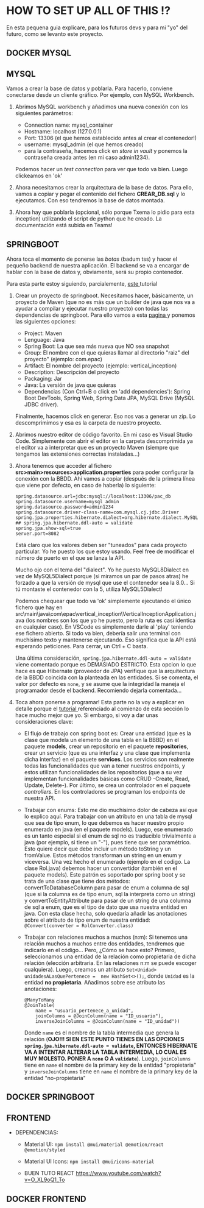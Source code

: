 # HOW TO SET UP ALL OF THIS !?

En esta pequena guia explicare, para los futuros devs y para mi "yo" del futuro, como se levanto este proyecto.

## DOCKER MYSQL

## MYSQL

Vamos a crear la base de datos y poblarla. Para hacerlo, conviene conectarse desde un cliente gráfico. Por ejemplo, con MySQL Workbench.

1. Abrimos MySQL workbench y añadimos una nueva conexión con los siguientes parámetros:
    * Connection name: mysql_container
    * Hostname: localhost (127.0.0.1)
    * Port: 13306 (el que hemos establecido antes al crear el contenedor!)
    * username: mysql_admin (el que hemos creado)
    * para la contraseña, hacemos click en *store in vault* y ponemos la contraseña creada antes (en mi caso admin1234).

    Podemos hacer un *test connection* para ver que todo va bien. Luego clickeamos en 'ok'

2. Ahora necesitamos crear la arquitectura de la base de datos. Para ello, vamos a copiar y pegar el contenido del fichero **CREAR_DB.sql** y lo ejecutamos. Con eso tendremos la base de datos montada.

3. Ahora hay que poblarla (opcional, sólo porque Txema lo pidio para esta inception) utilizando el script de python que he creado. La documentación está subida en Teams!

## SPRINGBOOT

Ahora toca el momento de ponerse las *botas* (badum tss) y hacer el pequeño backend de nuestra aplicación. El backend se va a encargar de hablar con la base de datos y, obviamente, será su propio contenedor.

Para esta parte estoy siguiendo, parcialemente,  <a href="https://www.youtube.com/watch?v=g_zoy9m0KMs"> este </a> tutorial 

1. Crear un proyecto de springboot. Necesitamos hacer, básicamente, un proyecto de Maven (que no es más que un builder de java que nos va a ayudar a compilar y ejecutar nuestro proyecto) con todas las dependencias de springboot. Para ello vamos a esta <a href="https://start.spring.io"> pagina </a> y ponemos las siguientes opciones:
    * Project: Maven
    * Lenguage: Java
    * Spring Boot: La que sea más nueva que NO sea snapshot
    * Group: El nombre con el que quieras llamar al directorio "raiz" del proyecto" (ejemplo: com.epac)
    * Artifact: El nombre del proyecto (ejemplo: vertical_inception)
    * Description: Descripción del proyecto
    * Packaging: Jar
    * Java: La versión de java que quieras
    * Dependencias (Con Ctrl+B o click en 'add dependencies'): Spring Boot DevTools, Spring Web, Spring Data JPA, MySQL Drive (MySQL JDBC driver).

    Finalmente, hacemos click en generar. Eso nos vas a generar un zip. Lo descomprimimos y esa es la carpeta de nuestro proyecto.

2. Abrimos nuestro editor de código favorito. En mi caso es Visual Studio Code. Simplemente con abrir el editor en la carpeta descomprimida ya el editor va a interpretar que es un proyecto Maven (siempre que tengamos las extensiones correctas instaladas...)

3. Ahora tenemos que acceder al fichero **src>main>resources>application.properties** para poder configurar la conexión con la BBDD. Ahí vamos a copiar (después de la primera línea que viene por defecto, en caso de haberla) lo siguiente: 
    ```
    spring.datasource.url=jdbc:mysql://localhost:13306/pac_db
    spring.datasource.username=mysql_admin
    spring.datasource.password=admin1234
    spring.datasource.driver-class-name=com.mysql.cj.jdbc.Driver
    spring.jpa.properties.hibernate.dialect=org.hibernate.dialect.MySQL8Dialect
    ## spring.jpa.hibernate.ddl-auto = validate
    spring.jpa.show-sql=true
    server.port=8082
    ```
    Está claro que los valores deben ser "tuneados" para cada proyecto particular. Yo he puesto los que estoy usando. Feel free de modificar el número de puerto en el que se lanza la API.

    Mucho ojo con el tema del "dialect". Yo he puesto MySQL8Dialect en vez de MySQL5Dialect porque (si miramos un par de pasos atras) he forzado a que la versión de mysql que use el contenedor sea la 8.0... Si tú montaste el contenedor con la 5, utiliza MySQL5Dialect!

    Podemos chequear que todo va 'ok' simplemente ejecutando el único fichero que hay en src\main\java\com\epac\vertical_inception\VerticalInceptionApplication.java (los nombres son los que yo he puesto, pero la ruta es casi identica en cualquier caso). En VSCode es simplemente darle al 'play' teniendo ese fichero abierto. Si todo va bien, debería salir una terminal con muchísimo texto y mantenerse ejecutando. Eso significa que la API está esperando peticiones. Para cerrar, un Ctrl + C basta.

    Una última consideración, ```spring.jpa.hibernate.ddl-auto = validate``` viene comentado porque es DEMASIADO ESTRICTO. Esta opcion lo que hace es que Hibernate (proveedor de JPA) verifique que la arquitectura de la BBDD coincida con la planteada en las entidades. Si se comenta, el valor por defecto es ```none```, y se asume que la integridad la maneja el programador desde el backend. Recomiendo dejarla comentada...

4.  Toca ahora ponerse a programar! Esta parte no la voy a explicar en detalle porque el <a href="https://www.youtube.com/watch?v=g_zoy9m0KMs"> tutorial </a> referenciado al comienzo de esta sección lo hace mucho mejor que yo. Si embargo, si voy a dar unas consideraciones clave:
    * El flujo de trabajo con spring boot es: Crear una entidad (que es la clase que modela un elemento de una tabla en la BBBD) en el paquete **models**, crear un repositorio en el paquete **repositories**, crear un servicio (que es una interfaz y una clase que implementa dicha interfaz) en el paquete **services**. Los servicios son realmente todas las funcionalidades que van a tener nuestros endpoints, y estos utilizan funcionalidades de los repositorios (que a su vez implementan funcionalidades básicas como CRUD -Create, Read, Update, Delete-). Por último, se crea un controlador en el paquete *controllers*. En los controladores se programan los endpoints de nuestra API.

    * Trabajar con enums: Esto me dio muchísimo dolor de cabeza así que lo explico aquí. Para trabajar con un atributo en una tabla de mysql que sea de tipo enum, lo que debemos es hacer nuestro propio enumerado en java (en el paquete models). Luego, ese enumerado es un tanto especial si el enum de sql no es traducible trivialmente a java (por ejemplo, si tiene un "-"), pues tiene que ser paramétrico. Esto quiere decir que debe incluir un método toString y un fromValue. Estos métodos transforman un string en un enum y viceversa.
    Una vez hecho el enumerado (ejemplo en el codigo. La clase Rol.java) debemos hacer un convertidor (también en el paquete models). Este patrón es soportado por spring boot y se trata de una clase que tiene dos métodos: convertToDatabaseColumn para pasar de enum a columna de sql (que si la columna es de tipo enum, sql la interpreta como un string) y convertToEntityAttribute para pasar de un string de una columna de sql a enum, que es el tipo de dato que usa nuestra entidad en java. Con esta clase hecha, solo quedaría añadir las anotaciones sobre el atributo de tipo enum de nuestra entidad: ```@Convert(converter = RolConverter.class)```

    * Trabajar con relaciones muchos a muchos (n:m): Si tenemos una relación muchos a muchos entre dos entidades, tendremos que indicarlo en el código... Pero, ¿Cómo se hace esto? 
    Primero, seleccionamos una entidad de la relación como propietaria de dicha relación (elección arbitraria. En las relaciones n:m se puede escoger cualquiera). Luego, creamos un atributo ```Set<Unidad> unidadesALasQuePertenece =  new HashSet<>();```, donde ```Unidad``` es la entidad **no propietaria**. Añadimos sobre ese atributo las anotaciones: 
        ```
        @ManyToMany
        @JoinTable(
            name = "usuario_pertenece_a_unidad", 
            joinColumns = @JoinColumn(name = "ID_usuario"), 
            inverseJoinColumns = @JoinColumn(name = "ID_unidad"))
        ``` 
        Donde ```name``` es el nombre de la tabla intermedia que genera la relación (**OJO!!! SI EN ESTE PUNTO TIENES EN LAS OPCIONES ```spring.jpa.hibernate.ddl-auto = validate```, ENTONCES HIBERNATE VA A INTENTAR ALTERAR LA TABLA INTERMEDIA, LO CUAL ES MUY MOLESTO. PONER A ```none``` O A ```validate```**). Luego, ```joinColumns``` tiene en ```name``` el nombre de la primary key de la entidad "propietaria" y ```inverseJoinColumns``` tiene en ```name``` el nombre de la primary key de la entidad "no-propietaria"

## DOCKER SPRINGBOOT

## FRONTEND

* DEPENDENCIAS: 
    * Material UI: ```npm install @mui/material @emotion/react @emotion/styled```

    * Material UI Icons: ```npm install @mui/icons-material```

    * BUEN TUTO REACT https://www.youtube.com/watch?v=O_XL9oQ1_To

## DOCKER FRONTEND